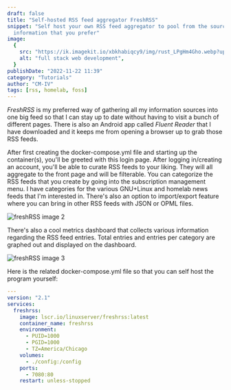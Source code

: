 ```yaml
---
draft: false
title: "Self-hosted RSS feed aggregator FreshRSS"
snippet: "Self host your own RSS feed aggregator to pool from the sources of
  information that you prefer"
image:
  {
    src: "https://ik.imagekit.io/xbkhabiqcy9/img/rust_LPgHm4Gho.webp?updatedAt=1679671463190",
    alt: "full stack web development",
  }
publishDate: "2022-11-22 11:39"
category: "Tutorials"
author: "CM-IV"
tags: [rss, homelab, foss]
---
```


_FreshRSS_ is my preferred way of gathering all my information sources into one big feed so that I can stay up to date without having to visit a bunch of different pages. There is also an Android app called _Fluent Reader_ that I have downloaded and it keeps me from opening a browser up to grab those RSS feeds.

After first creating the docker-compose.yml file and starting up the container(s), you'll be greeted with this login page. After logging in/creating an account, you'll be able to curate RSS feeds to your liking. They will all aggregate to the front page and will be filterable. You can categorize the RSS feeds that you create by going into the subscription management menu. I have categories for the various GNU+Linux and homelab news feeds that I'm interested in. There's also an option to import/export feature where you can bring in other RSS feeds with JSON or OPML files.

<img alt="freshRSS image 2" width={860} src="https://ik.imagekit.io/xbkhabiqcy9/img/Screenshot_2022-11-22_at_08-22-03__103__Main_stream___FreshRSS_aPkF2Ujbb.png?ik-sdk-version=javascript-1.4.3&updatedAt=1669126940053" />

There's also a cool metrics dashboard that collects various information regarding the RSS feed entries. Total entries and entries per category are graphed out and displayed on the dashboard.

<img alt="freshRSS image 3" width={860} src="https://ik.imagekit.io/xbkhabiqcy9/img/Screenshot_2022-11-22_at_08-33-42_Statistics___FreshRSS_l_87zWnH2.png?ik-sdk-version=javascript-1.4.3&updatedAt=1669127639979" />

Here is the related docker-compose.yml file so that you can self host the program yourself:

```yaml
---
version: "2.1"
services:
  freshrss:
    image: lscr.io/linuxserver/freshrss:latest
    container_name: freshrss
    environment:
      - PUID=1000
      - PGID=1000
      - TZ=America/Chicago
    volumes:
      - ./config:/config
    ports:
      - 7080:80
    restart: unless-stopped
```
